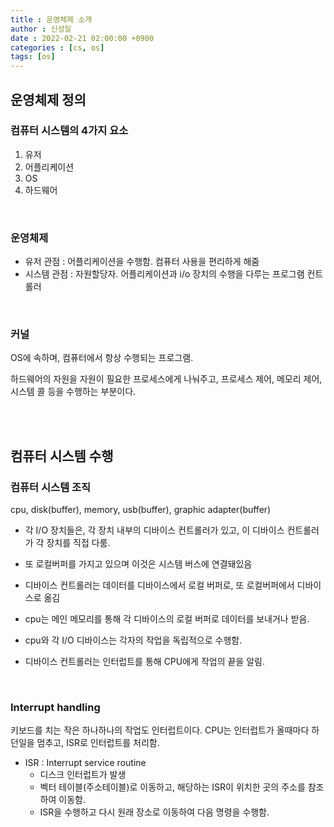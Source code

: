 ```yaml
---
title : 운영체제 소개
author : 신성일
date : 2022-02-21 02:00:00 +0900
categories : [cs, os]
tags: [os]
---
```


## **운영체제 정의**

### **컴퓨터 시스템의 4가지 요소**

1. 유저
2. 어플리케이션
3. OS
4. 하드웨어

<br/>

### **운영체제**

- 유저 관점 : 어플리케이션을 수행함. 컴퓨터 사용을 편리하게 해줌
- 시스템 관점 : 자원할당자. 어플리케이션과 i/o 장치의 수행을 다루는 프로그램 컨트롤러

<br/>

### **커널**

OS에 속하며, 컴퓨터에서 항상 수행되는 프로그램.

하드웨어의 자원을 자원이 필요한 프로세스에게 나눠주고, 프로세스 제어, 메모리 제어, 시스템 콜 등을 수행하는 부분이다.

<br/>

<br/>

## **컴퓨터 시스템 수행**

### **컴퓨터 시스템 조직**

cpu, disk(buffer), memory, usb(buffer), graphic adapter(buffer)

- 각 I/O 장치들은, 각 장치 내부의 디바이스 컨트롤러가 있고, 이 디바이스 컨트롤러가 각 장치를 직접 다룸.

- 또 로컬버퍼를 가지고 있으며 이것은 시스템 버스에 연결돼있음

- 디바이스 컨트롤러는 데이터를 디바이스에서 로컬 버퍼로, 또 로컬버퍼에서 디바이스로 옮김

- cpu는 메인 메모리를 통해 각 디바이스의 로컬 버퍼로 데이터를 보내거나 받음.

- cpu와 각 I/O 디바이스는 각자의 작업을 독립적으로 수행함.

- 디바이스 컨트롤러는 인터럽트를 통해 CPU에게 작업의 끝을 알림.

<br/>

### **Interrupt handling**

키보드를 치는 작은 하나하나의 작업도 인터럽트이다. CPU는 인터럽트가 올때마다 하던일을 멈추고, ISR로 인터럽트를 처리함.

- ISR : Interrupt service routine
  - 디스크 인터럽트가 발생
  - 벡터 테이블(주소테이블)로 이동하고, 해당하는 ISR이 위치한 곳의 주소를 참조하여 이동함.
  - ISR을 수행하고 다시 원래 장소로 이동하여 다음 명령을 수행함.

<br/>

<br/>

